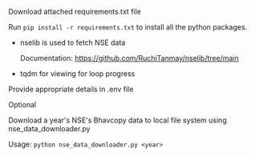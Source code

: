 Download attached requirements.txt file

Run `pip install -r requirements.txt` to install all the python packages.

 - nselib is used to fetch NSE data

   Documentation: https://github.com/RuchiTanmay/nselib/tree/main

  - tqdm for viewing for loop progress

Provide appropriate details in .env file

Optional

Download a year's NSE's Bhavcopy data to local file system using nse_data_downloader.py

Usage: `python nse_data_downloader.py <year>`